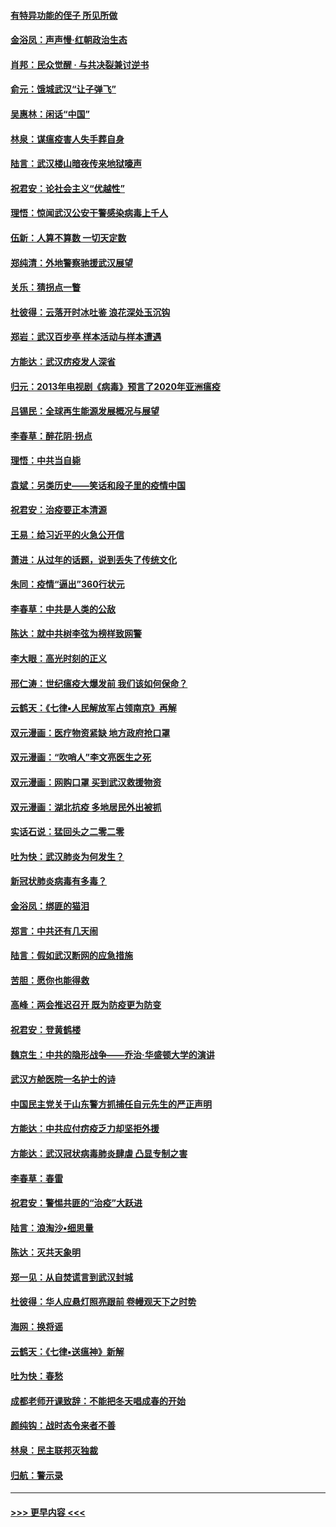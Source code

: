#### [有特异功能的侄子 所见所做](../pages/nsc993/n11901154.md?t=02281331) 
#### [金浴凤：声声慢‧红朝政治生态](../pages/nsc993/n11899553.md?t=02281331) 
#### [肖邦：民众觉醒 · 与共决裂兼讨逆书](../pages/nsc993/n11898435.md?t=02281331) 
#### [俞元：饿城武汉“让子弹飞”](../pages/nsc993/n11898344.md?t=02281331) 
#### [吴惠林：闲话“中国”](../pages/nsc993/n11898182.md?t=02281331) 
#### [林泉：谋瘟疫害人失手葬自身](../pages/nsc993/n11897892.md?t=02281331) 
#### [陆言：武汉楼山暗夜传来地狱嚎声](../pages/nsc993/n11897033.md?t=02281331) 
#### [祝君安：论社会主义“优越性”](../pages/nsc993/n11897005.md?t=02281331) 
#### [理悟：惊闻武汉公安干警感染病毒上千人](../pages/nsc993/n11896947.md?t=02281331) 
#### [伍新：人算不算数 一切天定数](../pages/nsc993/n11893372.md?t=02281331) 
#### [郑纯清：外地警察驰援武汉展望](../pages/nsc993/n11893115.md?t=02281331) 
#### [关乐：猜拐点一瞥](../pages/nsc993/n11893020.md?t=02281331) 
#### [杜彼得：云落开时冰吐鉴 浪花深处玉沉钩](../pages/nsc993/n11892107.md?t=02281331) 
#### [郑岩：武汉百步亭 样本活动与样本遭遇](../pages/nsc993/n11892310.md?t=02281331) 
#### [方能达：武汉疠疫发人深省](../pages/nsc993/n11891376.md?t=02281331) 
#### [归元：2013年电视剧《病毒》预言了2020年亚洲瘟疫](../pages/nsc993/n11891126.md?t=02281331) 
#### [吕锡民：全球再生能源发展概况与展望](../pages/nsc993/n11890613.md?t=02281331) 
#### [李春草：醉花阴·拐点](../pages/nsc993/n11890567.md?t=02281331) 
#### [理悟：中共当自毙](../pages/nsc993/n11890559.md?t=02281331) 
#### [袁斌：另类历史——笑话和段子里的疫情中国](../pages/nsc993/n11889243.md?t=02281331) 
#### [祝君安：治疫要正本清源](../pages/nsc993/n11889085.md?t=02281331) 
#### [王易：给习近平的火急公开信](../pages/nsc993/n11888225.md?t=02281331) 
#### [萧进：从过年的话题，说到丢失了传统文化](../pages/nsc993/n11887732.md?t=02281331) 
#### [朱同：疫情“逼出”360行状元](../pages/nsc993/n11887678.md?t=02281331) 
#### [李春草：中共是人类的公敌](../pages/nsc993/n11887656.md?t=02281331) 
#### [陈达：就中共树李弦为榜样致网警](../pages/nsc993/n11887625.md?t=02281331) 
#### [李大眼：高光时刻的正义](../pages/nsc993/n11887585.md?t=02281331) 
#### [邢仁涛：世纪瘟疫大爆发前 我们该如何保命？](../pages/nsc993/n11887535.md?t=02281331) 
#### [云鹤天：《七律▪人民解放军占领南京》再解](../pages/nsc993/n11887524.md?t=02281331) 
#### [双元漫画：医疗物资紧缺 地方政府抢口罩](../pages/nsc993/n11884744.md?t=02281331) 
#### [双元漫画：“吹哨人”李文亮医生之死](../pages/nsc993/n11884705.md?t=02281331) 
#### [双元漫画：网购口罩 买到武汉救援物资](../pages/nsc993/n11884670.md?t=02281331) 
#### [双元漫画：湖北抗疫 多地居民外出被抓](../pages/nsc993/n11884643.md?t=02281331) 
#### [实话石说：猛回头之二零二零](../pages/nsc993/n11883968.md?t=02281331) 
#### [吐为快：武汉肺炎为何发生？](../pages/nsc993/n11882180.md?t=02281331) 
#### [新冠状肺炎病毒有多毒？](../pages/nsc993/n11881790.md?t=02281331) 
#### [金浴凤：绑匪的猫泪](../pages/nsc993/n11880664.md?t=02281331) 
#### [郑言：中共还有几天闹](../pages/nsc993/n11880645.md?t=02281331) 
#### [陆言：假如武汉断网的应急措施](../pages/nsc993/n11880619.md?t=02281331) 
#### [苦胆：愿你也能得救](../pages/nsc993/n11880601.md?t=02281331) 
#### [高峰：两会推迟召开  既为防疫更为防变](../pages/nsc993/n11879977.md?t=02281331) 
#### [祝君安：登黄鹤楼](../pages/nsc993/n11880583.md?t=02281331) 
#### [魏京生：中共的隐形战争——乔治‧华盛顿大学的演讲](../pages/nsc993/n11879765.md?t=02281331) 
#### [武汉方舱医院一名护士的诗](../pages/nsc993/n11878480.md?t=02281331) 
#### [中国民主党关于山东警方抓捕任自元先生的严正声明](../pages/nsc993/n11877506.md?t=02281331) 
#### [方能达：中共应付疠疫乏力却坚拒外援](../pages/nsc993/n11877497.md?t=02281331) 
#### [方能达：武汉冠状病毒肺炎肆虐 凸显专制之害](../pages/nsc993/n11877475.md?t=02281331) 
#### [李春草：春雷](../pages/nsc993/n11876287.md?t=02281331) 
#### [祝君安：警惕共匪的“治疫”大跃进](../pages/nsc993/n11876084.md?t=02281331) 
#### [陆言：浪淘沙•细思量](../pages/nsc993/n11876071.md?t=02281331) 
#### [陈达：灭共天象明](../pages/nsc993/n11876063.md?t=02281331) 
#### [郑一见：从自焚谎言到武汉封城](../pages/nsc993/n11875621.md?t=02281331) 
#### [杜彼得：华人应悬灯照亮跟前 卷幔观天下之时势](../pages/nsc993/n11874822.md?t=02281331) 
#### [海网：换将谣](../pages/nsc993/n11873712.md?t=02281331) 
#### [云鹤天：《七律▪送瘟神》新解](../pages/nsc993/n11873598.md?t=02281331) 
#### [吐为快：春愁](../pages/nsc993/n11872801.md?t=02281331) 
#### [成都老师开课致辞：不能把冬天唱成春的开始](../pages/nsc993/n11872653.md?t=02281331) 
#### [颜纯钩：战时态令来者不善](../pages/nsc993/n11872011.md?t=02281331) 
#### [林泉：民主联邦灭独裁](../pages/nsc993/n11870998.md?t=02281331) 
#### [归航：警示录](../pages/nsc993/n11870963.md?t=02281331) 

----
#### [ >>> 更早内容 <<< ](../indexes/nsc993-earlier.md)

